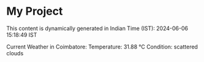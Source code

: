 # My Project

This content is dynamically generated in Indian Time (IST): 2024-06-06 15:18:49 IST


Current Weather in Coimbatore:
Temperature: 31.88 °C
Condition: scattered clouds
